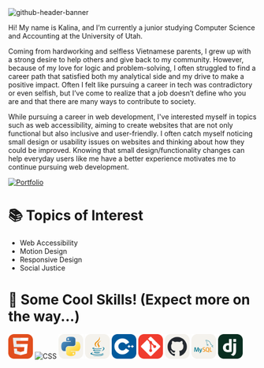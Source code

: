 <img width="2908" height="787" alt="github-header-banner" src="https://github.com/user-attachments/assets/6c76a994-4bb2-4dd3-8b2e-2b321002fb52" />






Hi! My name is Kalina, and I’m currently a junior studying Computer Science and Accounting at the University of Utah.

Coming from hardworking and selfless Vietnamese parents, I grew up with a strong desire to help others and give back to my community. However, because of my love for logic and problem-solving, I often struggled to find a career path that satisfied both my analytical side and my drive to make a positive impact. Often I felt like pursuing a career in tech was contradictory or even selfish, but I’ve come to realize that a job doesn’t define who you are and that there are many ways to contribute to society.

While pursuing a career in web development, I've interested myself in topics such as web accessibility, aiming to create websites that are not only functional but also inclusive and user-friendly. I often catch myself noticing small design or usability issues on websites and thinking about how they could be improved. Knowing that small design/functionality changes can help everyday users like me have a better experience motivates me to continue pursuing web development.

[![Portfolio](https://img.shields.io/badge/Portfolio_Link-eb4034)](portfoliokalina.dev)

# 📚 Topics of Interest

<ul>
  <li>Web Accessibility</li>
  <li>Motion Design</li>
  <li>Responsive Design</li>
  <li>Social Justice</li>
</ul>


# 🔧 Some Cool Skills! (Expect more on the way...)
<p>
<img src="https://github.com/tandpfun/skill-icons/blob/main/icons/HTML.svg" alt="HTML" width="50"/>
<img src="https://github.com/user-attachments/assets/a44e69e8-6a4e-4628-9e5a-ee8c6c5d9418" alt="CSS" width="50"/>
<img src="https://github.com/tandpfun/skill-icons/blob/main/icons/Python-Light.svg" alt="HTML" width="50"/>
<img src="https://github.com/tandpfun/skill-icons/blob/main/icons/Java-Light.svg" alt="Java" width="50"/>
<img src="https://github.com/tandpfun/skill-icons/blob/main/icons/CPP.svg" alt="C++" width="50"/>
<img src="https://github.com/tandpfun/skill-icons/blob/main/icons/Git.svg" alt="git" width="50"/>
<img src="https://github.com/tandpfun/skill-icons/blob/main/icons/Github-Light.svg" alt="github" width="50"/>
<img src="https://github.com/tandpfun/skill-icons/blob/main/icons/MySQL-Light.svg" alt="MySQL" width="50"/>
<img src="https://github.com/tandpfun/skill-icons/blob/main/icons/Django.svg" alt="Django" width="50"/>
</p>

<!--
**Kwinoa/Kwinoa** is a ✨ _special_ ✨ repository because its `README.md` (this file) appears on your GitHub profile.

Here are some ideas to get you started:

- 🔭 I’m currently working on ...
- 🌱 I’m currently learning ...
- 👯 I’m looking to collaborate on ...
- 🤔 I’m looking for help with ...
- 💬 Ask me about ...
- 📫 How to reach me: ...
- 😄 Pronouns: ...
- ⚡ Fun fact: ...
-->
